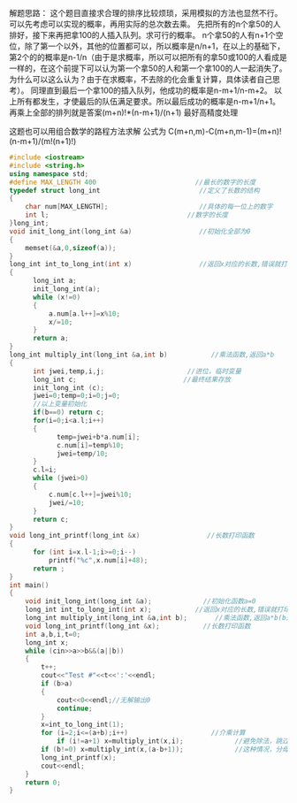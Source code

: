 解题思路：
    这个题目直接求合理的排序比较烦琐，采用模拟的方法也显然不行。可以先考虑可以实现的概率，再用实际的总次数去乘。
    先把所有的n个拿50的人排好，接下来再把拿100的人插入队列。求可行的概率。
    n个拿50的人有n+1个空位，除了第一个以外，其他的位置都可以，所以概率是n/n+1，在以上的基础下，第2个的的概率是n-1/n（由于是求概率，所以可以把所有的拿50或100的人看成是一样的，在这个前提下可以认为第一个拿50的人和第一个拿100的人一起消失了。为什么可以这么认为？由于在求概率，不去除的化会重复计算，具体读者自己思考）。
同理直到最后一个拿100的插入队列，他成功的概率是n-m+1/n-m+2。
    以上所有都发生，才使最后的队伍满足要求。所以最后成功的概率是n-m+1/n+1。再乘上全部的排列就是答案(m+n)!*(n-m+1)/(n+1)
    最好高精度处理


这题也可以用组合数学的路程方法求解
公式为 C(m+n,m)-C(m+n,m-1)=(m+n)!(n-m+1)/(m!(n+1)!)

```c++
#include <iostream>
#include <string.h>
using namespace std;
#define MAX_LENGTH 400                         //最长的数字的长度
typedef struct long_int                         //定义了长数的结构
{
	char num[MAX_LENGTH];                       //具体的每一位上的数字
	int l;                                   //数字的长度
}long_int;
void init_long_int(long_int &a)                 //初始化全部为0
{
	memset(&a,0,sizeof(a));
}
long_int int_to_long_int(int x)                 //返回x对应的长数,错误就打印错误
{
	  long_int a;
	  init_long_int(a);
	  while (x!=0)
	  {
		  a.num[a.l++]=x%10;
		  x/=10;
	  }
	  return a;
}
long_int multiply_int(long_int &a,int b)           //乘法函数,返回a*b
{
	  int jwei,temp,i,j;                     //进位，临时变量
	  long_int c;                           //最终结果存放
	  init_long_int (c);
	  jwei=0;temp=0;i=0;j=0;
	  //以上变量初始化
	  if(b==0) return c;
	  for(i=0;i<a.l;i++)
	  {
			temp=jwei+b*a.num[i];
			c.num[i]=temp%10;
			jwei=temp/10;
	  }
	  c.l=i;
	  while (jwei>0)
	  {
		  c.num[c.l++]=jwei%10;
		  jwei/=10;
	  }
	  return c;
}
void long_int_printf(long_int &x)                 //长数打印函数
{
	  for (int i=x.l-1;i>=0;i--)
		  printf("%c",x.num[i]+48);
	  return ;
}
int main()
{
    void init_long_int(long_int &a);             //初始化函数a=0
    long_int int_to_long_int(int x);           //返回x对应的长数,错误就打印错误
    long_int multiply_int(long_int &a,int b);       //乘法函数,返回a*b(b是一般长度的)
    void long_int_printf(long_int &x);           //长数打印函数
    int a,b,i,t=0;
    long_int x;
    while (cin>>a>>b&&(a||b))
    {
		t++;
		cout<<"Test #"<<t<<':'<<endl;
		if (b>a)
		{
			cout<<0<<endl;//无解输出0
			continue;
		}
		x=int_to_long_int(1);
		for (i=2;i<=(a+b);i++)                     //介乘计算
			if (i!=a+1) x=multiply_int(x,i);             //避免除法，跳过分母
		if (b!=0) x=multiply_int(x,(a-b+1));             //这种情况，分母不该被跳过
		long_int_printf(x);
		cout<<endl;
	}
	return 0;
}
```